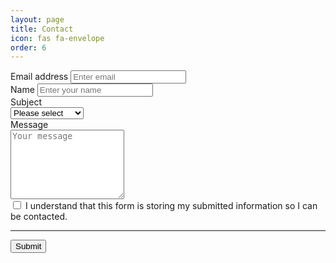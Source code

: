 ```yaml
---
layout: page
title: Contact
icon: fas fa-envelope
order: 6
---
```


<form accept-charset="UTF-8" action="https://formspree.io/xrgyojkl" method="POST" enctype="multipart/form-data" target="_blank">
          <div class="form-group">
            <label for="exampleInputEmail1" required="required">Email address</label>
            <input type="email" name="email" class="form-control" id="input-email" aria-describedby="emailHelp" placeholder="Enter email">
          </div>
          <div class="form-group">
            <label for="exampleInputName">Name</label>
            <input type="text" name="name" class="form-control" id="input-name" placeholder="Enter your name" required="required">
          </div>
          <div class="form-group">
            <label for="subject">Subject</label>
            <div class="form-select-wrap">
              <select class="form-control" id="subject" name="subject">
                <option value="">Please select</option>
                <option value="Error on the site">Error on the site</option>
                <option value="Sponsorship">Sponsorship</option>
                <option value="Other">Other</option>
              </select>
            </div>
          </div>
          <div class="form-group">
            <label for="message">Message</label>
            <br>
            <textarea name="message" id="message" rows="7" placeholder="Your message" class="form-control"></textarea>
          </div>
          <div class="form-check form-check-inline">
            <input class="form-check-input" type="checkbox" id="consent" value="agree">
            <label class="form-check-label" for="inlineCheckbox1">I understand that this form is storing my submitted information so I can be contacted.</label>
          </div>
          <hr>
          <button type="submit" class="btn btn-primary">Submit</button>
        </form>
